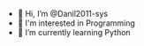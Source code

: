 - 👋 Hi, I’m @Danil2011-sys
- 👀 I'm interested in Programming
- 🌱 I’m currently learning Python

<!---
Danil2011-sys/Danil2011-sys is a ✨ special ✨ repository because its `README.md` (this file) appears on your GitHub profile.
You can click the Preview link to take a look at your changes.
--->
